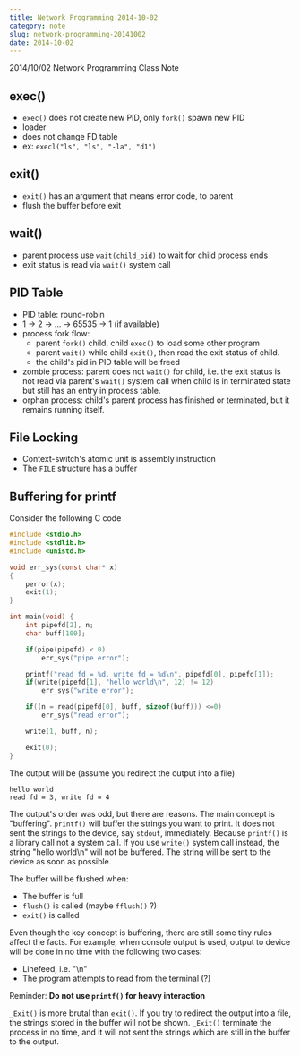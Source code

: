 ```yaml
---
title: Network Programming 2014-10-02
category: note
slug: network-programming-20141002
date: 2014-10-02
---
```

2014/10/02 Network Programming Class Note

## exec()

-  `exec()` does not create new PID, only `fork()` spawn new PID
-  loader
-  does not change FD table
-  ex: `execl("ls", "ls", "-la", "d1")`

## exit()

-  `exit()` has an argument that means error code, to parent
-  flush the buffer before exit

## wait()

-  parent process use `wait(child_pid)` to wait for child process ends
-  exit status is read via `wait()` system call

## PID Table

-  PID table: round-robin
-  1 -> 2 -> ... -> 65535 -> 1 (if available)
-  process fork flow:
   -  parent `fork()` child, child `exec()` to load some other program
   -  parent `wait()` while child `exit()`, then read the exit status of
      child.
   -  the child's pid in PID table will be freed
-  zombie process: parent does not `wait()` for child, i.e. the exit status
   is not read via parent's `wait()` system call when child is in terminated
   state but still has an entry in process table.
-  orphan process: child's parent process has finished or terminated, but it
   remains running itself.

## File Locking

-  Context-switch's atomic unit is assembly instruction
-  The `FILE` structure has a buffer

## Buffering for printf

Consider the following C code

```c
#include <stdio.h>
#include <stdlib.h>
#include <unistd.h>

void err_sys(const char* x)
{
    perror(x);
    exit(1);
}

int main(void) {
    int pipefd[2], n;
    char buff[100];

    if(pipe(pipefd) < 0)
        err_sys("pipe error");

    printf("read fd = %d, write fd = %d\n", pipefd[0], pipefd[1]);
    if(write(pipefd[1], "hello world\n", 12) != 12)
        err_sys("write error");

    if((n = read(pipefd[0], buff, sizeof(buff))) <=0)
        err_sys("read error");

    write(1, buff, n);

    exit(0);
}
```

The output will be (assume you redirect the output into a file)

```text
hello world
read fd = 3, write fd = 4
```

The output's order was odd, but there are reasons. The main concept is
"buffering". `printf()` will buffer the strings you want to print. It does
not sent the strings to the device, say `stdout`, immediately. Because
`printf()` is a library call not a system call. If you use `write()` system
call instead, the string "hello world\n" will not be buffered. The string will
be sent to the device as soon as possible.

The buffer will be flushed when:

-  The buffer is full
-  `flush()` is called (maybe `fflush()` ?)
-  `exit()` is called

Even though the key concept is buffering, there are still some tiny rules
affect the facts. For example, when console output is used, output to device
will be done in no time with the following two cases:

-  Linefeed, i.e. "\n"
-  The program attempts to read from the terminal (?)

Reminder: **Do not use `printf()` for heavy interaction**

`_Exit()` is more brutal than `exit()`. If you try to redirect the output
into a file, the strings stored in the buffer will not be shown. `_Exit()`
terminate the process in no time, and it will not sent the strings which are
still in the buffer to the output.
